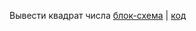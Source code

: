 Вывести квадрат числа [блок-схема](C#\семинары\sem_1\ДЗ\dz_001\diagram_001.drawio.png) | [код](C#\семинары\sem_1\ДЗ\dz_001\Program.cs)